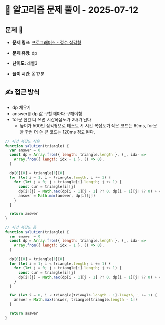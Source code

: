 # 📝 알고리즘 문제 풀이 - 2025-07-12

## 문제 📖

- **문제 링크:** [프로그래머스 - 정수 삼각형](https://school.programmers.co.kr/learn/courses/30/lessons/43105?language=javascript)

- **문제 유형:** dp

- **난이도:** 레벨3

- **풀이 시간:** ⏳ 17분

## ✍ 접근 방식

- dp 채우기
- answer를 dp 값 구할 때마다 구해야함
- for문 한번 더 쓰면 시간복잡도가 2배가 된다
  - 높이가 500인 삼각형으로 테스트 시 시간 복잡도가 작은 코드는 60ms, for문을 한번 더 쓴 큰 코드는 120ms 정도 된다.

```js
// 시간 복잡도 작음
function solution(triangle) {
  var answer = 0
  const dp = Array.from({ length: triangle.length }, (_, idx) =>
    Array.from({ length: idx + 1 }, () => 0),
  )

  dp[0][0] = triangle[0][0]
  for (let i = 1; i < triangle.length; i += 1) {
    for (let j = 0; j < triangle[i].length; j += 1) {
      const cur = triangle[i][j]
      dp[i][j] = Math.max(dp[i - 1][j - 1] ?? 0, dp[i - 1][j] ?? 0) + cur
      answer = Math.max(answer, dp[i][j])
    }
  }

  return answer
}
```

```js
// 시간 복잡도 큼
function solution(triangle) {
  var answer = 0
  const dp = Array.from({ length: triangle.length }, (_, idx) =>
    Array.from({ length: idx + 1 }, () => 0),
  )

  dp[0][0] = triangle[0][0]
  for (let i = 1; i < triangle.length; i += 1) {
    for (let j = 0; j < triangle[i].length; j += 1) {
      const cur = triangle[i][j]
      dp[i][j] = Math.max(dp[i - 1][j - 1] ?? 0, dp[i - 1][j] ?? 0) + cur
    }
  }

  for (let i = 0; i < triangle[triangle.length - 1].length; i += 1) {
    answer = Math.max(answer, triangle[triangle.length - 1])
  }

  return answer
}
```
